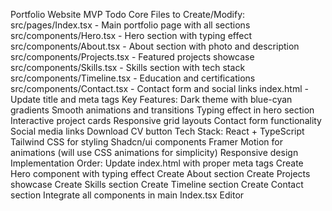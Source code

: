 Portfolio Website MVP Todo
Core Files to Create/Modify:
src/pages/Index.tsx - Main portfolio page with all sections
src/components/Hero.tsx - Hero section with typing effect
src/components/About.tsx - About section with photo and description
src/components/Projects.tsx - Featured projects showcase
src/components/Skills.tsx - Skills section with tech stack
src/components/Timeline.tsx - Education and certifications
src/components/Contact.tsx - Contact form and social links
index.html - Update title and meta tags
Key Features:
Dark theme with blue-cyan gradients
Smooth animations and transitions
Typing effect in hero section
Interactive project cards
Responsive grid layouts
Contact form functionality
Social media links
Download CV button
Tech Stack:
React + TypeScript
Tailwind CSS for styling
Shadcn/ui components
Framer Motion for animations (will use CSS animations for simplicity)
Responsive design
Implementation Order:
Update index.html with proper meta tags
Create Hero component with typing effect
Create About section
Create Projects showcase
Create Skills section
Create Timeline section
Create Contact section
Integrate all components in main Index.tsx
Editor